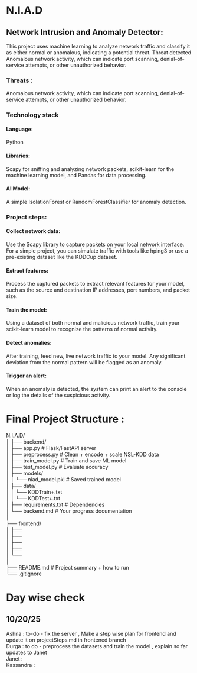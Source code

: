 # N.I.A.D
## Network Intrusion and Anomaly Detector:
This project uses machine learning to analyze network traffic and classify it as either normal or anomalous, indicating a potential threat.  Threat detected Anomalous network activity, which can indicate port scanning, denial-of-service attempts, or other unauthorized behavior. 

### Threats : </br>
Anomalous network activity, which can indicate port scanning, denial-of-service attempts, or other unauthorized behavior. </br>

### Technology stack </br> 
#### Language: 
Python </br> 
#### Libraries: 
Scapy for sniffing and analyzing network packets, scikit-learn for the machine learning model, and Pandas for data processing. </br> 
#### AI Model: 
A simple IsolationForest or RandomForestClassifier for anomaly detection. </br> 

### Project steps: </br> 
#### Collect network data: 
Use the Scapy library to capture packets on your local network interface. For a simple project, you can simulate traffic with tools like hping3 or use a pre-existing dataset like the KDDCup dataset.</br> 
#### Extract features: 
Process the captured packets to extract relevant features for your model, such as the source and destination IP addresses, port numbers, and packet size.</br>
#### Train the model: 
Using a dataset of both normal and malicious network traffic, train your scikit-learn model to recognize the patterns of normal activity.</br>
#### Detect anomalies: 
After training, feed new, live network traffic to your model. Any significant deviation from the normal pattern will be flagged as an anomaly.</br>
#### Trigger an alert: 
When an anomaly is detected, the system can print an alert to the console or log the details of the suspicious activity.</br>

# Final Project Structure : 
N.I.A.D/ </br> 
│
├── backend/ </br> 
│   ├── app.py                # Flask/FastAPI server </br> 
│   ├── preprocess.py         # Clean + encode + scale NSL-KDD data </br> 
│   ├── train_model.py        # Train and save ML model </br> 
│   ├── test_model.py         # Evaluate accuracy</br> 
│   ├── models/</br>
│   │   └── niad_model.pkl    # Saved trained model</br>
│   ├── data/</br>
│   │   └── KDDTrain+.txt</br>
│   │   └── KDDTest+.txt</br>
│   ├── requirements.txt      # Dependencies</br>
│   └── backend.md            # Your progress documentation</br>
│</br>
├── frontend/</br>
│   ├──  </br>
│   ├──  </br>
│   ├──  </br>
│   ├──  </br>
│   └──  </br>
│</br>
├── README.md                 # Project summary + how to run</br>
└── .gitignore</br>


# Day wise check 
## 10/20/25 
Ashna : to-do - fix the server , Make a step wise plan for frontend and update it on projectSteps.md in frontened branch </br>
Durga : to do - preprocess the datasets and train the model , explain so far updates to Janet </br>
Janet : </br>
Kassandra : </br>
